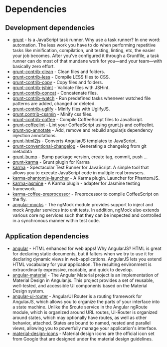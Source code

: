# Dependencies

## Development dependencies 

- [grunt](http://gruntjs.com/) - Is a JavaScript task runner. Why use a task runner?
In one word: automation. The less work you have to do when performing repetitive tasks like minification, compilation, unit testing, linting, etc, the easier your job becomes. After you've configured it through a Gruntfile, a task runner can do most of that mundane work for you—and your team—with basically zero effort.
- [grunt-contrib-clean](https://github.com/gruntjs/grunt-contrib-clean) - Clean files and folders.
- [grunt-contrib-less](https://github.com/gruntjs/grunt-contrib-less) - Compile LESS files to CSS.
- [grunt-contrib-copy](https://github.com/gruntjs/grunt-contrib-copy) - Copy files and folders.
- [grunt-contrib-jshint](https://github.com/gruntjs/grunt-contrib-jshint) - Validate files with JSHint.
- [grunt-contrib-concat](https://github.com/gruntjs/grunt-contrib-concat) - Concatenate files.
- [grunt-contrib-watch](https://github.com/gruntjs/grunt-contrib-watch) - Run predefined tasks whenever watched file patterns are added, changed or deleted.
- [grunt-contrib-uglify](https://github.com/gruntjs/grunt-contrib-uglify) - Minify files with UglifyJS.
- [grunt.contrib-cssmin](https://github.com/gruntjs/grunt-contrib-cssmin) - Minify css files.
- [grunt-contrib-coffee](https://github.com/gruntjs/grunt-contrib-coffee) -	Compile CoffeeScript files to JavaScript.
- [grunt-coffeelint](https://github.com/vojtajina/grunt-coffeelint) - Lint your CoffeeScript using grunt.js and coffeelint.
- [grunt-ng-annotate](https://github.com/mzgol/grunt-ng-annotate) - Add, remove and rebuild angularjs dependency injection annotations.
- [grunt-html2js](https://github.com/karlgoldstein/grunt-html2js) - Converts AngularJS templates to JavaScript.
- [grunt-conventional-changelog](https://github.com/btford/grunt-conventional-changelog) - Generating a changelog from git metadata
- [grunt-bump](https://github.com/vojtajina/grunt-bump) - Bump package version, create tag, commit, push ...
- [grunt-karma](https://github.com/karma-runner/grunt-karma) - Grunt plugin for Karma
- [karma](https://github.com/karma-runner/karma) - Spectacular Test Runner for JavaScript. A simple tool that allows you to execute JavaScript code in multiple real browsers. 
- [karma-phantomjs-launcher](https://github.com/karma-runner/karma-phantomjs-launcher) - A Karma plugin. Launcher for PhantomJS.
- [karma-jasmine](https://github.com/karma-runner/karma-jasmine) - A Karma plugin - adapter for Jasmine testing framework.
- [karma-coffee-preprocessor](https://github.com/karma-runner/karma-coffee-preprocessor) - Preprocessor to compile CoffeeScript on the fly.
- [angular-mocks](https://docs.angularjs.org/api/ngMock) - The ngMock module provides support to inject and mock Angular services into unit tests. In addition, ngMock also extends various core ng services such that they can be inspected and controlled in a synchronous manner within test code.

## Application dependencies

- [angular](https://angularjs.org/) - HTML enhanced for web apps! Why AngularJS? HTML is great for declaring static documents, but it falters when we try to use it for declaring dynamic views in web-applications. AngularJS lets you extend HTML vocabulary for your application. The resulting environment is extraordinarily expressive, readable, and quick to develop.
- [angular-material](https://material.angularjs.org) - The Angular Material project is an implementation of Material Design in Angular.js. This project provides a set of reusable, well-tested, and accessible UI components based on the Material Design system.
- [angular-ui-router](https://github.com/angular-ui/ui-router) - AngularUI Router is a routing framework for AngularJS, which allows you to organize the parts of your interface into a state machine. Unlike the $route service in the Angular ngRoute module, which is organized around URL routes, UI-Router is organized around states, which may optionally have routes, as well as other behavior, attached.
States are bound to named, nested and parallel views, allowing you to powerfully manage your application's interface.
- [material-design-icons](http://google.github.io/material-design-icons) - Material design icons are the official icon set from Google that are designed under the material design guidelines.

